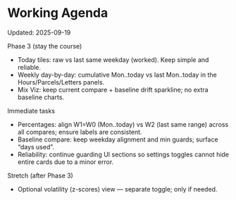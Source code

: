 # Working Agenda

Updated: 2025-09-19

Phase 3 (stay the course)
- Today tiles: raw vs last same weekday (worked). Keep simple and reliable.
- Weekly day-by-day: cumulative Mon..today vs last Mon..today in the Hours/Parcels/Letters panels.
- Mix Viz: keep current compare + baseline drift sparkline; no extra baseline charts.

Immediate tasks
- Percentages: align W1=W0 (Mon..today) vs W2 (last same range) across all compares; ensure labels are consistent.
- Baseline compare: keep weekday alignment and min guards; surface “days used”.
- Reliability: continue guarding UI sections so settings toggles cannot hide entire cards due to a minor error.

Stretch (after Phase 3)
- Optional volatility (z-scores) view — separate toggle; only if needed.
